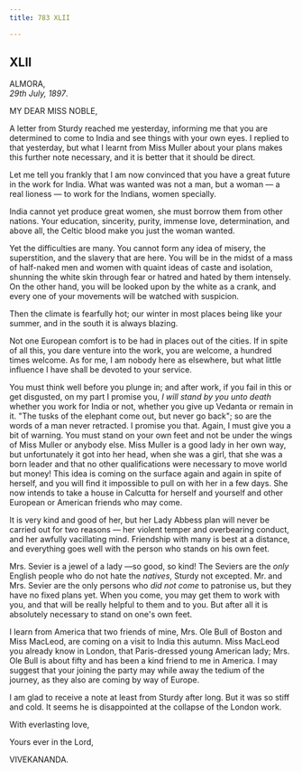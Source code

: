 ```yaml
---
title: 783 XLII

---
```

  

  


## XLII

ALMORA,  
*29th July, 1897*.

MY DEAR MISS NOBLE,

A letter from Sturdy reached me yesterday, informing me that you are
determined to come to India and see things with your own eyes. I replied
to that yesterday, but what I learnt from Miss Muller about your plans
makes this further note necessary, and it is better that it should be
direct.

Let me tell you frankly that I am now convinced that you have a great
future in the work for India. What was wanted was not a man, but a woman
— a real lioness — to work for the Indians, women specially.

India cannot yet produce great women, she must borrow them from other
nations. Your education, sincerity, purity, immense love, determination,
and above all, the Celtic blood make you just the woman wanted.

Yet the difficulties are many. You cannot form any idea of misery, the
superstition, and the slavery that are here. You will be in the midst of
a mass of half-naked men and women with quaint ideas of caste and
isolation, shunning the white skin through fear or hatred and hated by
them intensely. On the other hand, you will be looked upon by the white
as a crank, and every one of your movements will be watched with
suspicion.

Then the climate is fearfully hot; our winter in most places being like
your summer, and in the south it is always blazing.

Not one European comfort is to be had in places out of the cities. If in
spite of all this, you dare venture into the work, you are welcome, a
hundred times welcome. As for me, I am nobody here as elsewhere, but
what little influence I have shall be devoted to your service.

You must think well before you plunge in; and after work, if you fail in
this or get disgusted, on my part I promise you, *I will stand by you
unto death* whether you work for India or not, whether you give up
Vedanta or remain in it. "The tusks of the elephant come out, but never
go back"; so are the words of a man never retracted. I promise you that.
Again, I must give you a bit of warning. You must stand on your own feet
and not be under the wings of Miss Muller or anybody else. Miss Muller
is a good lady in her own way, but unfortunately it got into her head,
when she was a girl, that she was a born leader and that no other
qualifications were necessary to move world but money! This idea is
coming on the surface again and again in spite of herself, and you will
find it impossible to pull on with her in a few days. She now intends to
take a house in Calcutta for herself and yourself and other European or
American friends who may come.

It is very kind and good of her, but her Lady Abbess plan will never be
carried out for two reasons — her violent temper and overbearing
conduct, and her awfully vacillating mind. Friendship with many is best
at a distance, and everything goes well with the person who stands on
his own feet.

Mrs. Sevier is a jewel of a lady —so good, so kind! The Seviers are the
*only* English people who do not hate the *natives*, Sturdy not
excepted. Mr. and Mrs. Sevier are the only persons who *did not come* to
patronise us, but they have no fixed plans yet. When you come, you may
get them to work with you, and that will be really helpful to them and
to you. But after all it is absolutely necessary to stand on one's own
feet.

I learn from America that two friends of mine, Mrs. Ole Bull of Boston
and Miss MacLeod, are coming on a visit to India this autumn. Miss
MacLeod you already know in London, that Paris-dressed young American
lady; Mrs. Ole Bull is about fifty and has been a kind friend to me in
America. I may suggest that your joining the party may while away the
tedium of the journey, as they also are coming by way of Europe.

I am glad to receive a note at least from Sturdy after long. But it was
so stiff and cold. It seems he is disappointed at the collapse of the
London work.

With everlasting love,

Yours ever in the Lord,

VIVEKANANDA.
